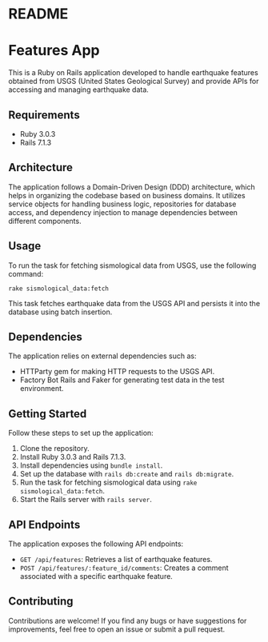 # README

# Features App

This is a Ruby on Rails application developed to handle earthquake features obtained from USGS (United States Geological Survey) and provide APIs for accessing and managing earthquake data.

## Requirements

- Ruby 3.0.3
- Rails 7.1.3

## Architecture

The application follows a Domain-Driven Design (DDD) architecture, which helps in organizing the codebase based on business domains. It utilizes service objects for handling business logic, repositories for database access, and dependency injection to manage dependencies between different components.

## Usage

To run the task for fetching sismological data from USGS, use the following command:

```rake sismological_data:fetch```

This task fetches earthquake data from the USGS API and persists it into the database using batch insertion.

## Dependencies

The application relies on external dependencies such as:

- HTTParty gem for making HTTP requests to the USGS API.
- Factory Bot Rails and Faker for generating test data in the test environment.

## Getting Started

Follow these steps to set up the application:

1. Clone the repository.
2. Install Ruby 3.0.3 and Rails 7.1.3.
3. Install dependencies using `bundle install`.
4. Set up the database with `rails db:create` and `rails db:migrate`.
5. Run the task for fetching sismological data using `rake sismological_data:fetch`.
6. Start the Rails server with `rails server`.

## API Endpoints

The application exposes the following API endpoints:

- `GET /api/features`: Retrieves a list of earthquake features.
- `POST /api/features/:feature_id/comments`: Creates a comment associated with a specific earthquake feature.

## Contributing

Contributions are welcome! If you find any bugs or have suggestions for improvements, feel free to open an issue or submit a pull request.